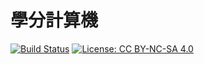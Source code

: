 學分計算機
===

[![Build Status](https://travis-ci.org/jd615645/nchu-credit-calc.svg?branch=master)](https://travis-ci.org/jd615645/nchu-credit-calc)
[![License: CC BY-NC-SA 4.0](https://img.shields.io/badge/License-CC%20BY--NC--SA%204.0-lightgrey.svg)](http://creativecommons.org/licenses/by-nc-sa/4.0/)